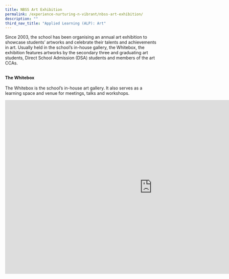 ```yaml
---
title: NBSS Art Exhibition
permalink: /experience-nurturing-n-vibrant/nbss-art-exhibition/
description: ""
third_nav_title: "Applied Learning (ALP): Art"
---
```



<p>Since 2003, the school has been organising an annual art exhibition to showcase students&rsquo; artworks and celebrate their talents and achievements in art. Usually held in the school&rsquo;s in-house gallery, the Whitebox, the exhibition features artworks by the secondary three and graduating art students, Direct School Admission (DSA) students and members of the art CCAs.</p>
<strong><br />The Whitebox<br /><br /></strong>The Whitebox is the school&rsquo;s in-house art gallery. It also serves as a learning space and venue for meetings, talks and workshops.</p>
<iframe src="https://docs.google.com/presentation/d/e/2PACX-1vRmt9lmOJHwWDsUy5uwQJGrcWvTrNhjq7y7zRmylYrRiN-ZlXHsrylC5jaia3X-c9fkqVhVK6yftWj4/embed?start=false&loop=false&delayms=10000" frameborder="0" width="960" height="569" allowfullscreen="true"></iframe>